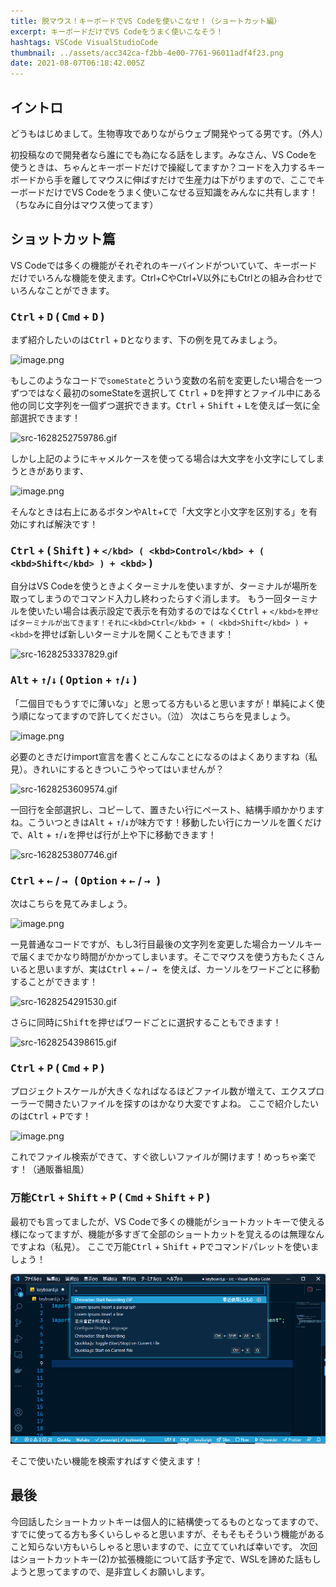 ```yaml
---
title: 脱マウス！キーボードでVS Codeを使いこなせ！（ショートカット編）
excerpt: キーボードだけでVS Codeをうまく使いこなそう！
hashtags: VSCode VisualStudioCode
thumbnail: ../assets/acc342ca-f2bb-4e00-7761-96011adf4f23.png
date: 2021-08-07T06:18:42.005Z
---
```

## イントロ

どうもはじめまして。生物専攻でありながらウェブ開発やってる男です。（外人）

初投稿なので開発者なら誰にでも為になる話をします。みなさん、VS Codeを使うときは、ちゃんとキーボードだけで操縦してますか？コードを入力するキーボードから手を離してマウスに伸ばすだけで生産力は下がりますので、ここでキーボードだけでVS Codeをうまく使いこなせる豆知識をみんなに共有します！（ちなみに自分はマウス使ってます）

## ショットカット篇

VS Codeでは多くの機能がそれぞれのキーバインドがついていて、キーボードだけでいろんな機能を使えます。Ctrl+CやCtrl+V以外にもCtrlとの組み合わせでいろんなことができます。

### <kbd>Ctrl</kbd> + <kbd>D</kbd> ( <kbd>Cmd</kbd> + <kbd>D</kbd> )

まず紹介したいのは<kbd>Ctrl</kbd> + <kbd>D</kbd>となります、下の例を見てみましょう。

![image.png](https://qiita-image-store.s3.ap-northeast-1.amazonaws.com/0/1825969/e27e5b3d-912a-3fdd-e47f-2978b577a115.png)

もしこのようなコードで`someState`とういう変数の名前を変更したい場合を一つずつではなく最初のsomeStateを選択して <kbd>Ctrl</kbd> + <kbd>D</kbd>を押すとファイル中にある他の同じ文字列を一個ずつ選択できます。<kbd>Ctrl</kbd> + <kbd>Shift</kbd> + <kbd>L</kbd>を使えば一気に全部選択できます！

![src-1628252759786.gif](https://qiita-image-store.s3.ap-northeast-1.amazonaws.com/0/1825969/967b2bff-df1d-3a91-fb3b-5a616fafaf68.gif)

しかし上記のようにキャメルケースを使ってる場合は大文字を小文字にしてしまうときがあります、

![image.png](https://qiita-image-store.s3.ap-northeast-1.amazonaws.com/0/1825969/4cd04d96-d4a5-0583-50e5-232fc6e8b630.png)

そんなときは右上にあるボタンや<kbd>Alt</kbd>+<kbd>C</kbd>で「大文字と小文字を区別する」を有効にすれば解決です！

### <kbd>Ctrl</kbd> + ( <kbd>Shift</kbd> ) + <kbd>`</kbd> ( <kbd>Control</kbd> + ( <kbd>Shift</kbd> ) + <kbd>`</kbd> )

自分はVS Codeを使うときよくターミナルを使いますが、ターミナルが場所を取ってしまうのでコマンド入力し終わったらすぐ消します。
もう一回ターミナルを使いたい場合は表示設定で表示を有効するのではなく<kbd>Ctrl</kbd> + <kbd>`</kbd>を押せばターミナルが出てきます！それに<kbd>Ctrl</kbd> + ( <kbd>Shift</kbd> ) + <kbd>`</kbd>を押せば新しいターミナルを開くこともできます！

![src-1628253337829.gif](https://qiita-image-store.s3.ap-northeast-1.amazonaws.com/0/1825969/534c112f-a889-fe68-8bc5-342fa130ce65.gif)

### <kbd>Alt</kbd> + <kbd>↑</kbd>/<kbd>↓</kbd> ( <kbd>Option</kbd> + <kbd>↑</kbd>/<kbd>↓</kbd> )

「二個目でもうすでに薄いな」と思ってる方もいると思いますが！単純によく使う順になってますので許してください。（泣）
次はこちらを見ましょう。

![image.png](https://qiita-image-store.s3.ap-northeast-1.amazonaws.com/0/1825969/5ea99d66-30ec-5a9b-d261-d5756b5669ba.png)

必要のときだけimport宣言を書くとこんなことになるのはよくありますね（私見）。きれいにするときついこうやってはいませんが？

![src-1628253609574.gif](https://qiita-image-store.s3.ap-northeast-1.amazonaws.com/0/1825969/3c10952c-8b0e-fe06-42f2-1f4354da947d.gif)

一回行を全部選択し、コピーして、置きたい行にペースト、結構手順かかりますね。こういつときは<kbd>Alt</kbd> + <kbd>↑</kbd>/<kbd>↓</kbd>が味方です！移動したい行にカーソルを置くだけで、<kbd>Alt</kbd> + <kbd>↑</kbd>/<kbd>↓</kbd>を押せば行が上や下に移動できます！

![src-1628253807746.gif](https://qiita-image-store.s3.ap-northeast-1.amazonaws.com/0/1825969/7829d53e-57e7-acb3-0057-ca9349f9c7ca.gif)

### <kbd>Ctrl</kbd> + <kbd>←</kbd> / <kbd>→ </kbd> ( <kbd>Option</kbd> + <kbd>←</kbd> / <kbd>→ </kbd> )

次はこちらを見てみましょう。

![image.png](https://qiita-image-store.s3.ap-northeast-1.amazonaws.com/0/1825969/e4be469d-d090-b419-0efa-2b97834c240e.png)

一見普通なコードですが、もし3行目最後の文字列を変更した場合カーソルキーで届くまでかなり時間がかかってしまいます。そこでマウスを使う方もたくさんいると思いますが、実は<kbd>Ctrl</kbd> + <kbd>←</kbd> / <kbd>→ </kbd>を使えば、カーソルをワードごとに移動することができます！

![src-1628254291530.gif](https://qiita-image-store.s3.ap-northeast-1.amazonaws.com/0/1825969/f9aee183-458f-99fe-605e-ebf2dd31207c.gif)

さらに同時に<kbd>Shift</kbd>を押せばワードごとに選択することもできます！

![src-1628254398615.gif](https://qiita-image-store.s3.ap-northeast-1.amazonaws.com/0/1825969/0c402fce-333d-b2c8-142f-7906f259470f.gif)

### <kbd>Ctrl</kbd> + <kbd>P</kbd> ( <kbd>Cmd</kbd> + <kbd>P</kbd> )

プロジェクトスケールが大きくなればなるほどファイル数が増えて、エクスプローラーで開きたいファイルを探すのはかなり大変ですよね。
ここで紹介したいのは<kbd>Ctrl</kbd> + <kbd>P</kbd>です！

![image.png](https://qiita-image-store.s3.ap-northeast-1.amazonaws.com/0/1825969/e00439a9-b69d-0675-2b3c-7cf44bae3744.png)

これでファイル検索ができて、すぐ欲しいファイルが開けます！めっちゃ楽です！（通販番組風）

### 万能<kbd>Ctrl</kbd> + <kbd>Shift</kbd> + <kbd>P</kbd> ( <kbd>Cmd</kbd> + <kbd>Shift</kbd> + <kbd>P</kbd> )

最初でも言ってましたが、VS Codeで多くの機能がショートカットキーで使える様になってますが、機能が多すぎて全部のショートカットを覚えるのは無理なんですよね（私見）。
ここで万能<kbd>Ctrl</kbd> + <kbd>Shift</kbd> + <kbd>P</kbd>でコマンドパレットを使いましょう！

![image.png](../assets/d668ba8b-24f4-953d-9061-4fb73b4d386f.png)

そこで使いたい機能を検索すればすぐ使えます！

## 最後

今回話したショートカットキーは個人的に結構使ってるものとなってますので、すでに使ってる方も多くいらしゃると思いますが、そもそもそういう機能があること知らない方もいらしゃると思いますので、に立てていれば幸いです。
次回はショートカットキー(2)か拡張機能について話す予定で、WSLを諦めた話もしようと思ってますので、是非宜しくお願いします。